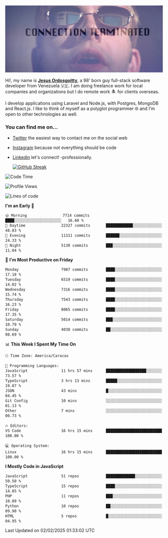 ![hackers movie reference](./disconnected.jpg)

Hi!, my name is [**Jesus Ordosgoitty**](https://jodaz.dev), a 98' born guy full-stack software developer from Venezuela 🇻🇪. I am doing freelance work for local companies and organizations but I do remote work 🏝️ for clients overseas. 

I develop applications using Laravel and Node.js, with Postgres, MongoDB and React.js. I like to think of myself as a polyglot programmer 🌐 and I'm open to other technologies as well.

### You can find me on...

- [Twitter](https://twitter.com/jodaz_) the easiest way to contact me on the social web
- [Instagram](https://instagram.com/jodaz_) because not everything should be code
- [Linkedin](https://linkedin.com/in/jodaz) let's connect! -professionally.


    [![GitHub Streak](https://streak-stats.demolab.com?user=jodaz&theme=tokyonight)](https://git.io/streak-stats)

<!--START_SECTION:waka-->
![Code Time](http://img.shields.io/badge/Code%20Time-7%2C112%20hrs%2026%20mins-blue)

![Profile Views](http://img.shields.io/badge/Profile%20Views-1-blue)

![Lines of code](https://img.shields.io/badge/From%20Hello%20World%20I%27ve%20Written-83.0%20million%20lines%20of%20code-blue)

**I'm an Early 🐤** 

```text
🌞 Morning                7714 commits        ████░░░░░░░░░░░░░░░░░░░░░   16.60 % 
🌆 Daytime                22327 commits       ████████████░░░░░░░░░░░░░   48.03 % 
🌃 Evening                11311 commits       ██████░░░░░░░░░░░░░░░░░░░   24.33 % 
🌙 Night                  5130 commits        ███░░░░░░░░░░░░░░░░░░░░░░   11.04 % 
```
📅 **I'm Most Productive on Friday** 

```text
Monday                   7987 commits        ████░░░░░░░░░░░░░░░░░░░░░   17.18 % 
Tuesday                  6519 commits        ████░░░░░░░░░░░░░░░░░░░░░   14.02 % 
Wednesday                7316 commits        ████░░░░░░░░░░░░░░░░░░░░░   15.74 % 
Thursday                 7543 commits        ████░░░░░░░░░░░░░░░░░░░░░   16.23 % 
Friday                   8065 commits        ████░░░░░░░░░░░░░░░░░░░░░   17.35 % 
Saturday                 5014 commits        ███░░░░░░░░░░░░░░░░░░░░░░   10.79 % 
Sunday                   4038 commits        ██░░░░░░░░░░░░░░░░░░░░░░░   08.69 % 
```


📊 **This Week I Spent My Time On** 

```text
🕑︎ Time Zone: America/Caracas

💬 Programming Languages: 
JavaScript               11 hrs 57 mins      ██████████████████░░░░░░░   73.57 % 
TypeScript               3 hrs 13 mins       █████░░░░░░░░░░░░░░░░░░░░   19.87 % 
JSON                     43 mins             █░░░░░░░░░░░░░░░░░░░░░░░░   04.45 % 
Git Config               10 mins             ░░░░░░░░░░░░░░░░░░░░░░░░░   01.13 % 
Other                    7 mins              ░░░░░░░░░░░░░░░░░░░░░░░░░   00.73 % 

🔥 Editors: 
VS Code                  16 hrs 15 mins      █████████████████████████   100.00 % 

💻 Operating System: 
Linux                    16 hrs 15 mins      █████████████████████████   100.00 % 
```

**I Mostly Code in JavaScript** 

```text
JavaScript               51 repos            █████████████░░░░░░░░░░░░   50.50 % 
TypeScript               15 repos            ████░░░░░░░░░░░░░░░░░░░░░   14.85 % 
PHP                      11 repos            ███░░░░░░░░░░░░░░░░░░░░░░   10.89 % 
Python                   10 repos            ██░░░░░░░░░░░░░░░░░░░░░░░   09.90 % 
HTML                     5 repos             █░░░░░░░░░░░░░░░░░░░░░░░░   04.95 % 
```




 Last Updated on 02/02/2025 01:33:02 UTC
<!--END_SECTION:waka-->
